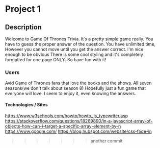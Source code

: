 # Project 1

## Description
Welcome to Game Of Thrones Trivia. It's a pretty simple game really.
You have to guess the proper answer of the question. You have unlimited time,
However you cannot move until you get the answer correct. I'm nice enough to be obvious
There is some cool styling and it's completely formatted for one page ONLY. So have fun with it!

### Users
Avid Game of Thrones fans that love the books and the shows. All seven seasons(we don't talk about season 8)
Hopefully just a fun game that everyone will love. I seem to enjoy it, even knowing the answers.

#### Technologies / Sites
https://www.w3schools.com/howto/howto_js_typewriter.asp
https://stackoverflow.com/questions/18269890/in-a-javascript-array-of-objects-how-can-i-target-a-specific-array-element-by-n
https://www.google.com/
https://blog.hubspot.com/website/css-fade-in
>>>>>>> another commit
